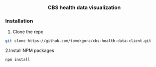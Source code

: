 <h3 align="center">CBS health data visualization</h3>


### Installation
1. Clone the repo
```sh
git clone https://github.com/tomekgora/cbs-health-data-client.git
```
2.Install NPM packages
```sh
npm install
```
